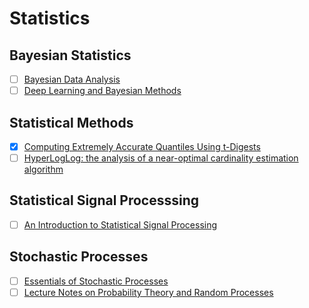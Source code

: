 # Statistics

## Bayesian Statistics
 - [ ] [Bayesian Data Analysis](https://github.com/avehtari/BDA_course_Aalto)
 - [ ] [Deep Learning and Bayesian Methods](http://deepbayes.ru/)
  
## Statistical Methods

  - [x] [Computing Extremely Accurate Quantiles Using t-Digests](https://github.com/tdunning/t-digest/blob/master/docs/t-digest-paper/histo.pdf)
  - [ ] [HyperLogLog: the analysis of a near-optimal cardinality estimation algorithm](http://algo.inria.fr/flajolet/Publications/FlFuGaMe07.pdf)

## Statistical Signal Processsing

  - [ ] [An Introduction to Statistical Signal Processing](https://ee.stanford.edu/~gray/sp.pdf)

## Stochastic Processes

  - [ ] [Essentials of Stochastic Processes](https://services.math.duke.edu/~rtd/EOSP/EOSP2E.pdf)
  - [ ] [Lecture Notes on Probability Theory and Random Processes](https://people.eecs.berkeley.edu/~wlr/126notes.pdf)
